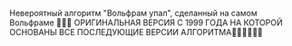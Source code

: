 Невероятный алгоритм "Вольфрам упал", сделанный на самом Вольфраме 🤯🤯🤯
ОРИГИНАЛЬНАЯ ВЕРСИЯ С 1999 ГОДА НА КОТОРОЙ ОСНОВАНЫ ВСЕ ПОСЛЕДУЮЩИЕ ВЕРСИИ
АЛГОРИТМА🤯🤯🤯🤯🤯🤯
